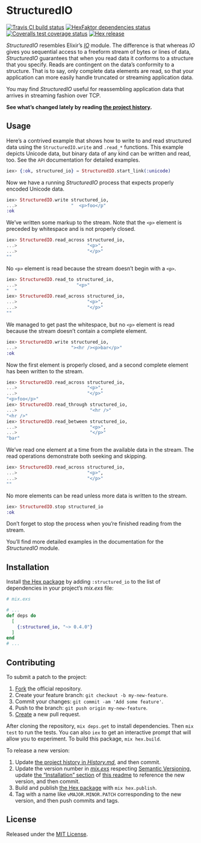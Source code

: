 # StructuredIO

[<img alt="Travis CI build status" src="https://secure.travis-ci.org/njonsson/structured_io.svg?branch=master" />][Travis-CI-build-status]
[<img alt="HexFaktor dependencies status" src="https://beta.hexfaktor.org/badge/all/github/njonsson/structured_io.svg" />][HexFaktor-deps-status]
[<img alt="Coveralls test coverage status" src="https://coveralls.io/repos/njonsson/structured_io/badge.svg?branch=master" />][Coveralls-test-coverage-status]
[<img alt="Hex release" src="https://img.shields.io/hexpm/v/structured_io.svg" />][Hex-release]

_StructuredIO_ resembles Elixir’s [_IO_][Elixir-IO] module. The difference is
that whereas _IO_ gives you sequential access to a freeform stream of bytes or
lines of data, _StructuredIO_ guarantees that when you read data it conforms to
a structure that you specify. Reads are contingent on the data’s conformity to a
structure. That is to say, only complete data elements are read, so that your
application can more easily handle truncated or streaming application data.

You may find _StructuredIO_ useful for reassembling application data that
arrives in streaming fashion over TCP.

**See what’s changed lately by reading [the project history][project-history].**

## Usage

Here’s a contrived example that shows how to write to and read structured data
using the `StructuredIO.write` and `.read_*` functions. This example depicts
Unicode data, but binary data of any kind can be written and read, too. See the
<small>API</small> documentation for detailed examples.

```elixir
iex> {:ok, structured_io} = StructuredIO.start_link(:unicode)
```

Now we have a running _StructuredIO_ process that expects properly encoded
Unicode data.

```elixir
iex> StructuredIO.write structured_io,
...>                    "  <p>foo</p"
:ok
```

We’ve written some markup to the stream. Note that the `<p>` element is preceded
by whitespace and is not properly closed.

```elixir
iex> StructuredIO.read_across structured_io,
...>                          "<p>",
...>                          "</p>"
""
```

No `<p>` element is read because the stream doesn’t begin with a `<p>`.

```elixir
iex> StructuredIO.read_to structured_io,
...>                      "<p>"
"  "
iex> StructuredIO.read_across structured_io,
...>                          "<p>",
...>                          "</p>"
""
```

We managed to get past the whitespace, but no `<p>` element is read because the
stream doesn’t contain a complete element.

```elixir
iex> StructuredIO.write structured_io,
...>                    "><hr /><p>bar</p>"
:ok
```

Now the first element is properly closed, and a second complete element has been
written to the stream.

```elixir
iex> StructuredIO.read_across structured_io,
...>                          "<p>",
...>                          "</p>"
"<p>foo</p>"
iex> StructuredIO.read_through structured_io,
...>                           "<hr />"
"<hr />"
iex> StructuredIO.read_between structured_io,
...>                           "<p>",
...>                           "</p>"
"bar"
```

We’ve read one element at a time from the available data in the stream. The read
operations demonstrate both seeking and skipping.

```elixir
iex> StructuredIO.read_across structured_io,
...>                          "<p>",
...>                          "</p>"
""
```

No more elements can be read unless more data is written to the stream.

```elixir
iex> StructuredIO.stop structured_io
:ok
```

Don’t forget to stop the process when you’re finished reading from the stream.

You’ll find more detailed examples in the documentation for the _StructuredIO_
module.

## Installation

Install [the Hex package][Hex-release] by adding `:structured_io` to the list of
dependencies in your project’s _mix.exs_ file:

```elixir
# mix.exs

# ...
def deps do
  [
    {:structured_io, "~> 0.4.0"}
  ]
end
# ...
```

## Contributing

To submit a patch to the project:

1. [Fork][fork-project] the official repository.
2. Create your feature branch: `git checkout -b my-new-feature`.
3. Commit your changes: `git commit -am 'Add some feature'`.
4. Push to the branch: `git push origin my-new-feature`.
5. [Create][compare-project-branches] a new pull request.

After cloning the repository, `mix deps.get` to install dependencies. Then
`mix test` to run the tests. You can also `iex` to get an interactive prompt that
will allow you to experiment. To build this package, `mix hex.build`.

To release a new version:

1. Update [the project history in _History.md_][project-history], and then
   commit.
2. Update the version number in [_mix.exs_][mix-dot-exs-file] respecting
   [Semantic Versioning][Semantic-Versioning], update
   [the “Installation” section](#installation) of
   [this readme][readme-dot-md-file] to reference the new version, and then
   commit.
3. Build and publish [the Hex package][Hex-release] with `mix hex.publish`.
4. Tag with a name like `vMAJOR.MINOR.PATCH` corresponding to the new version,
   and then push commits and tags.

## License

Released under the [MIT License][MIT-License].

[Travis-CI-build-status]:         http://travis-ci.org/njonsson/structured_io                                  "Travis CI build status for ‘StructuredIO’"
[HexFaktor-deps-status]:          https://beta.hexfaktor.org/github/njonsson/structured_io                     "HexFaktor dependencies status for ‘StructuredIO’"
[Coveralls-test-coverage-status]: https://coveralls.io/r/njonsson/structured_io?branch=master                  "Coveralls test coverage status"
[Hex-release]:                    https://hex.pm/packages/structured_io                                        "Hex release of ‘StructuredIO’"
[Elixir-IO]:                      https://hexdocs.pm/elixir/IO.html                                            "Elixir’s ‘IO’ module at HexDocs"
[project-history]:                https://github.com/njonsson/structured_io/blob/master/History.md             "‘StructuredIO’ project history"
[fork-project]:                   https://github.com/njonsson/structured_io/fork                               "Fork the official repository of ‘StructuredIO’"
[compare-project-branches]:       https://github.com/njonsson/structured_io/compare                            "Compare branches of ‘StructuredIO’ repositories"
[mix-dot-exs-file]:               https://github.com/njonsson/structured_io/blob/master/mix.exs                "‘StructuredIO’ project ‘mix.exs’ file"
[Semantic-Versioning]:            http://semver.org/
[readme-dot-md-file]:             https://github.com/njonsson/structured_io/blob/master/README.md#installation "‘StructuredIO’ project ‘README.md’ file"
[MIT-License]:                    http://github.com/njonsson/structured_io/blob/master/License.md              "MIT License claim for ‘StructuredIO’"
